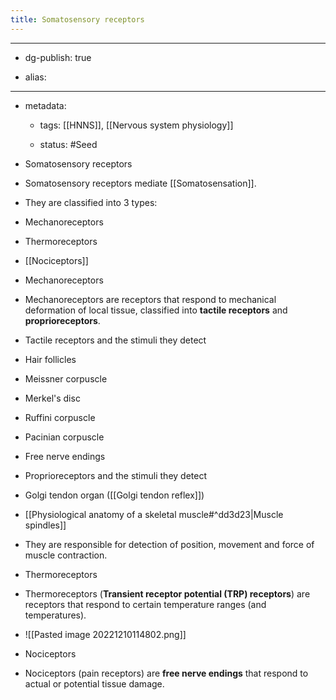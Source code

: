 ```yaml
---
title: Somatosensory receptors
---
```


- --

- dg-publish: true

- alias:

- --

- metadata:
	 - tags: [[HNNS]], [[Nervous system physiology]]

	 - status: #Seed 

- Somatosensory receptors

- Somatosensory receptors mediate [[Somatosensation]]. 

- They are classified into 3 types:

- Mechanoreceptors

- Thermoreceptors

- [[Nociceptors]]

- Mechanoreceptors

- Mechanoreceptors are receptors that respond to mechanical deformation of local tissue, classified into **tactile receptors** and **proprioreceptors**.

- Tactile receptors and the stimuli they detect

- Hair follicles

- Meissner corpuscle

- Merkel's disc

- Ruffini corpuscle

- Pacinian corpuscle

- Free nerve endings

- Proprioreceptors and the stimuli they detect

- Golgi tendon organ ([[Golgi tendon reflex]])

- [[Physiological anatomy of a skeletal muscle#^dd3d23|Muscle spindles]]

- They are responsible for detection of position, movement and force of muscle contraction.

- Thermoreceptors

- Thermoreceptors (**Transient  receptor potential (TRP) receptors**) are receptors that respond to certain temperature ranges (and temperatures).

- ![[Pasted image 20221210114802.png]]

- Nociceptors

- Nociceptors (pain receptors) are **free nerve endings** that respond to actual or potential tissue damage.
